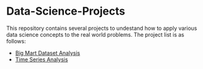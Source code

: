 # Data-Science-Projects

This repository contains several projects to undestand how to apply various data science concepts to the real world problems. The project list is as follows: 

* [Big Mart Dataset Analysis](https://github.com/shubh2565/Data-Science-Projects/tree/master/BigMart)
* [Time Series Analysis](https://github.com/shubh2565/Data-Science-Projects/tree/master/Time%20Series)
